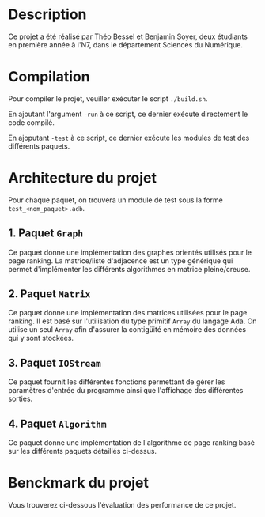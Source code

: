 # Description

Ce projet a été réalisé par Théo Bessel et Benjamin Soyer, deux étudiants en première année à l'N7, dans le département Sciences du Numérique.


# Compilation

Pour compiler le projet, veuiller exécuter le script `./build.sh`.

En ajoutant l'argument `-run` à ce script, ce dernier exécute directement le code compilé.

En ajoputant `-test` à ce script, ce dernier exécute les modules de test des différents paquets.

# Architecture du projet

Pour chaque paquet, on trouvera un module de test sous la forme `test_<nom_paquet>.adb`.

## 1. Paquet `Graph`

Ce paquet donne une implémentation des graphes orientés utilisés pour le page ranking. La matrice/liste d'adjacence est un type générique qui permet d'implémenter les différents algorithmes en matrice pleine/creuse.

## 2. Paquet `Matrix`

Ce paquet donne une implémentation des matrices utilisées pour le page ranking. Il est basé sur l'utilisation du type primitif `Array` du langage Ada. On utilise un seul `Array` afin d'assurer la contigüité en mémoire des données qui y sont stockées.

## 3. Paquet `IOStream`

Ce paquet fournit les différentes fonctions permettant de gérer les paramètres d'entrée du programme ainsi que l'affichage des différentes sorties.

## 4. Paquet `Algorithm`

Ce paquet donne une implémentation de l'algorithme de page ranking basé sur les différents paquets détaillés ci-dessus.

# Benckmark du projet

Vous trouverez ci-dessous l'évaluation des performance de ce projet.